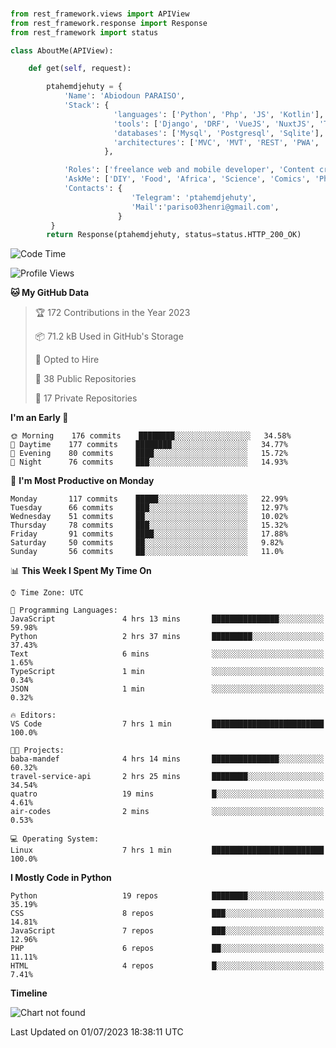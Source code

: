 ###
```python
from rest_framework.views import APIView
from rest_framework.response import Response
from rest_framework import status

class AboutMe(APIView):

    def get(self, request):

        ptahemdjehuty = {
            'Name': 'Abiodoun PARAISO',
            'Stack': {
                       'languages': ['Python', 'Php', 'JS', 'Kotlin'],
                       'tools': ['Django', 'DRF', 'VueJS', 'NuxtJS', 'Threejs' 'React', 'Kotlin', 'Electron'],
                       'databases': ['Mysql', 'Postgresql', 'Sqlite'],
                       'architectures': ['MVC', 'MVT', 'REST', 'PWA', 'SPA', 'MicroServices']
                     },

            'Roles': ['freelance web and mobile developer', 'Content creator', 'Teacher', 'Mentor'],
            'AskMe': ['DIY', 'Food', 'Africa', 'Science', 'Comics', 'Photography', 'Tech', 'Programming'],
            'Contacts': {
                           'Telegram': 'ptahemdjehuty',
                           'Mail':'pariso03henri@gmail.com',
                        }
         }
        return Response(ptahemdjehuty, status=status.HTTP_200_OK)

```                    

<!--START_SECTION:waka-->
![Code Time](http://img.shields.io/badge/Code%20Time-646%20hrs%2025%20mins-blue)

![Profile Views](http://img.shields.io/badge/Profile%20Views-0-blue)

**🐱 My GitHub Data** 

> 🏆 172 Contributions in the Year 2023
 > 
> 📦 71.2 kB Used in GitHub's Storage 
 > 
> 💼 Opted to Hire
 > 
> 📜 38 Public Repositories 
 > 
> 🔑 17 Private Repositories  
 > 
**I'm an Early 🐤** 

```text
🌞 Morning    176 commits    ████████░░░░░░░░░░░░░░░░░   34.58% 
🌆 Daytime    177 commits    ████████░░░░░░░░░░░░░░░░░   34.77% 
🌃 Evening    80 commits     ████░░░░░░░░░░░░░░░░░░░░░   15.72% 
🌙 Night      76 commits     ███░░░░░░░░░░░░░░░░░░░░░░   14.93%

```
📅 **I'm Most Productive on Monday** 

```text
Monday       117 commits    █████░░░░░░░░░░░░░░░░░░░░   22.99% 
Tuesday      66 commits     ███░░░░░░░░░░░░░░░░░░░░░░   12.97% 
Wednesday    51 commits     ██░░░░░░░░░░░░░░░░░░░░░░░   10.02% 
Thursday     78 commits     ███░░░░░░░░░░░░░░░░░░░░░░   15.32% 
Friday       91 commits     ████░░░░░░░░░░░░░░░░░░░░░   17.88% 
Saturday     50 commits     ██░░░░░░░░░░░░░░░░░░░░░░░   9.82% 
Sunday       56 commits     ██░░░░░░░░░░░░░░░░░░░░░░░   11.0%

```


📊 **This Week I Spent My Time On** 

```text
⌚︎ Time Zone: UTC

💬 Programming Languages: 
JavaScript               4 hrs 13 mins       ███████████████░░░░░░░░░░   59.98% 
Python                   2 hrs 37 mins       █████████░░░░░░░░░░░░░░░░   37.43% 
Text                     6 mins              ░░░░░░░░░░░░░░░░░░░░░░░░░   1.65% 
TypeScript               1 min               ░░░░░░░░░░░░░░░░░░░░░░░░░   0.34% 
JSON                     1 min               ░░░░░░░░░░░░░░░░░░░░░░░░░   0.32%

🔥 Editors: 
VS Code                  7 hrs 1 min         █████████████████████████   100.0%

🐱‍💻 Projects: 
baba-mandef              4 hrs 14 mins       ███████████████░░░░░░░░░░   60.32% 
travel-service-api       2 hrs 25 mins       ████████░░░░░░░░░░░░░░░░░   34.54% 
quatro                   19 mins             █░░░░░░░░░░░░░░░░░░░░░░░░   4.61% 
air-codes                2 mins              ░░░░░░░░░░░░░░░░░░░░░░░░░   0.53%

💻 Operating System: 
Linux                    7 hrs 1 min         █████████████████████████   100.0%

```

**I Mostly Code in Python** 

```text
Python                   19 repos            ████████░░░░░░░░░░░░░░░░░   35.19% 
CSS                      8 repos             ███░░░░░░░░░░░░░░░░░░░░░░   14.81% 
JavaScript               7 repos             ███░░░░░░░░░░░░░░░░░░░░░░   12.96% 
PHP                      6 repos             ██░░░░░░░░░░░░░░░░░░░░░░░   11.11% 
HTML                     4 repos             █░░░░░░░░░░░░░░░░░░░░░░░░   7.41%

```


**Timeline**

![Chart not found](https://raw.githubusercontent.com/ptahemdjehuty/ptahemdjehuty/main/charts/bar_graph.png) 


 Last Updated on 01/07/2023 18:38:11 UTC
<!--END_SECTION:waka-->
